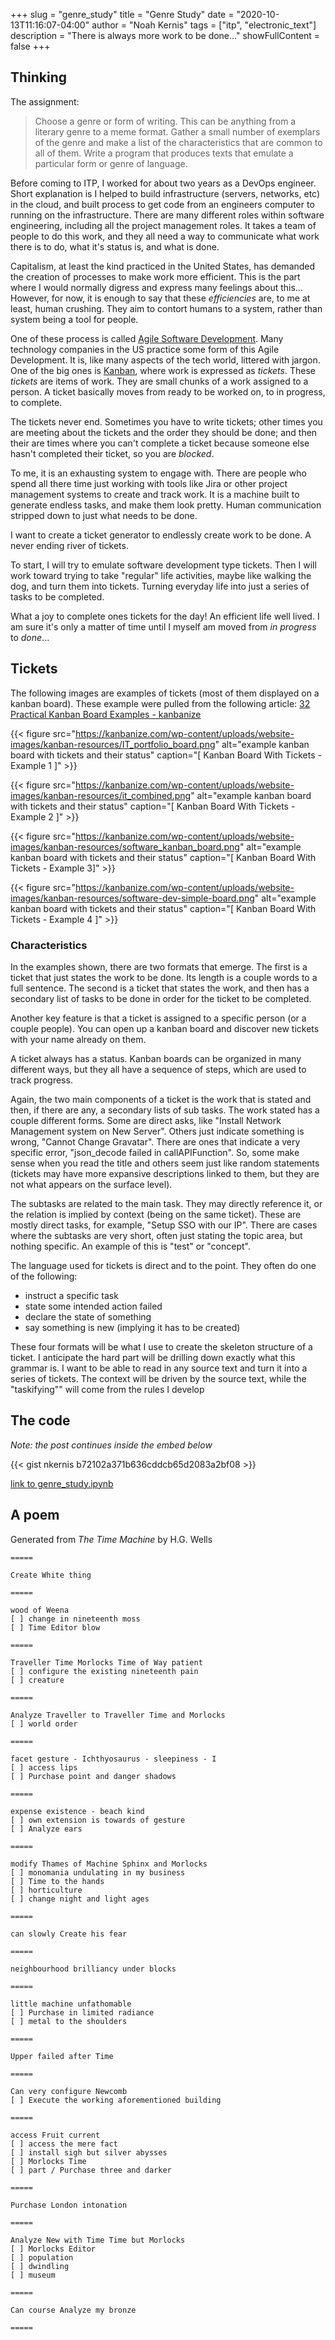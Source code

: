 +++
slug = "genre_study"
title = "Genre Study"
date = "2020-10-13T11:16:07-04:00"
author = "Noah Kernis"
tags = ["itp", "electronic_text"]
description = "There is always more work to be done..."
showFullContent = false
+++


## Thinking

The assignment:

> Choose a genre or form of writing. This can be anything from a literary genre to a meme format. Gather a small number of exemplars of the genre and make a list of the characteristics that are common to all of them. Write a program that produces texts that emulate a particular form or genre of language.

Before coming to ITP, I worked for about two years as a DevOps engineer. Short explanation is I helped to build infrastructure (servers, networks, etc) in the cloud, and built process to get code from an engineers computer to running on the infrastructure. There are many different roles within software engineering, including all the project management roles. It takes a team of people to do this work, and they all need a way to communicate what work there is to do, what it's status is, and what is done.

Capitalism, at least the kind practiced in the United States, has demanded the creation of processes to make work more efficient. This is the part where I would normally digress and express many feelings about this... However, for now, it is enough to say that these *efficiencies* are, to me at least, human crushing. They aim to contort humans to a system, rather than system being a tool for people. 

One of these process is called [Agile Software Development](https://en.wikipedia.org/wiki/Agile_software_development). Many technology companies in the US practice some form of this Agile Development. It is, like many aspects of the tech world, littered with jargon. One of the big ones is [Kanban](https://en.wikipedia.org/wiki/Kanban_(development)), where work is expressed as *tickets*. These *tickets* are items of work. They are small chunks of a work assigned to a person. A ticket basically moves from ready to be worked on, to in progress, to complete.

The tickets never end. Sometimes you have to write tickets; other times you are meeting about the tickets and the order they should be done; and then their are times where you can't complete a ticket because someone else hasn't completed their ticket, so you are *blocked*.

To me, it is an exhausting system to engage with. There are people who spend all there time just working with tools like Jira or other project management systems to create and track work. It is a machine built to generate endless tasks, and make them look pretty. Human communication stripped down to just what needs to be done. 

I want to create a ticket generator to endlessly create work to be done. A never ending river of tickets.

To start, I will try to emulate software development type tickets. Then I will work toward trying to take "regular" life activities, maybe like walking the dog, and turn them into tickets. Turning everyday life into just a series of tasks to be completed. 

What a joy to complete ones tickets for the day! An efficient life well lived. I am sure it's only a matter of time until I myself am moved from *in progress* to *done*...

## Tickets

The following images are examples of tickets (most of them displayed on a kanban board). These example were pulled from the following article: [32 Practical Kanban Board Examples - kanbanize](https://kanbanize.com/kanban-resources/kanban-software/kanban-board-examples)

{{< figure src="https://kanbanize.com/wp-content/uploads/website-images/kanban-resources/IT_portfolio_board.png" alt="example kanban board with tickets and their status" caption="[ Kanban Board With Tickets - Example 1 ]" >}}

{{< figure src="https://kanbanize.com/wp-content/uploads/website-images/kanban-resources/it_combined.png" alt="example kanban board with tickets and their status" caption="[ Kanban Board With Tickets - Example 2 ]" >}}

{{< figure src="https://kanbanize.com/wp-content/uploads/website-images/kanban-resources/software_kanban_board.png" alt="example kanban board with tickets and their status" caption="[ Kanban Board With Tickets - Example 3]" >}}

{{< figure src="https://kanbanize.com/wp-content/uploads/website-images/kanban-resources/software-dev-simple-board.png" alt="example kanban board with tickets and their status" caption="[ Kanban Board With Tickets - Example 4 ]" >}}

### Characteristics

In the examples shown, there are two formats that emerge. The first is a ticket that just states the work to be done. Its length is a couple words to a full sentence. The second is a ticket that states the work, and then has a secondary list of tasks to be done in order for the ticket to be completed. 

Another key feature is that a ticket is assigned to a specific person (or a couple people). You can open up a kanban board and discover new tickets with your name already on them. 

A ticket always has a status. Kanban boards can be organized in many different ways, but they all have a sequence of steps, which are used to track progress. 

Again, the two main components of a ticket is the work that is stated and then, if there are any, a secondary lists of sub tasks. The work stated has a couple different forms. Some are direct asks, like "Install Network Management system on New Server". Others just indicate something is wrong, "Cannot Change Gravatar". There are ones that indicate a very specific error, "json_decode failed in callAPIFunction". So, some make sense when you read the title and others seem just like random statements (tickets may have more expansive descriptions linked to them, but they are not what appears on the surface level).

The subtasks are related to the main task. They may directly reference it, or the relation is implied by context (being on the same ticket). These are mostly direct tasks, for example, "Setup SSO with our IP". There are cases where the subtasks are very short, often just stating the topic area, but nothing specific. An example of this is "test" or "concept".

The language used for tickets is direct and to the point. They often do one of the following:

- instruct a specific task
- state some intended action failed
- declare the state of something
- say something is new (implying it has to be created)

These four formats will be what I use to create the skeleton structure of a ticket. I anticipate the hard part will be drilling down exactly what this grammar is. I want to be able to read in any source text and turn it into a series of tickets. The context will be driven by the source text, while the "taskifying"" will come from the rules I develop

## The code

*Note: the post continues inside the embed below*


{{< gist nkernis b72102a371b636cddcb65d2083a2bf08 >}}

[link to genre_study.ipynb](https://gist.github.com/nkernis/b72102a371b636cddcb65d2083a2bf08) 


## A poem

Generated from *The Time Machine* by H.G. Wells

```
=====

Create White thing 

=====

wood of Weena 
[ ] change in nineteenth moss 
[ ] Time Editor blow 

=====

Traveller Time Morlocks Time of Way patient 
[ ] configure the existing nineteenth pain 
[ ] creature 

=====

Analyze Traveller to Traveller Time and Morlocks 
[ ] world order 

=====

facet gesture - Ichthyosaurus - sleepiness - I 
[ ] access lips 
[ ] Purchase point and danger shadows 

=====

expense existence - beach kind 
[ ] own extension is towards of gesture 
[ ] Analyze ears 

=====

modify Thames of Machine Sphinx and Morlocks 
[ ] monomania undulating in my business 
[ ] Time to the hands 
[ ] horticulture 
[ ] change night and light ages 

=====

can slowly Create his fear 

=====

neighbourhood brilliancy under blocks 

=====

little machine unfathomable 
[ ] Purchase in limited radiance 
[ ] metal to the shoulders 

=====

Upper failed after Time 

=====

Can very configure Newcomb 
[ ] Execute the working aforementioned building 

=====

access Fruit current 
[ ] access the mere fact 
[ ] install sigh but silver abysses 
[ ] Morlocks Time 
[ ] part / Purchase three and darker 

=====

Purchase London intonation 

=====

Analyze New with Time Time but Morlocks 
[ ] Morlocks Editor 
[ ] population 
[ ] dwindling 
[ ] museum 

=====

Can course Analyze my bronze 

=====
```

